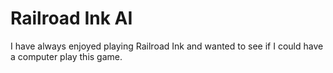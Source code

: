 # Railroad Ink AI

I have always enjoyed playing Railroad Ink and wanted to see if I could have a computer play this game.
